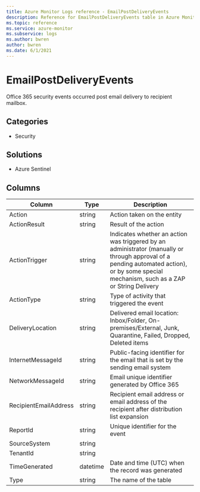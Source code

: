 ```yaml
---
title: Azure Monitor Logs reference - EmailPostDeliveryEvents
description: Reference for EmailPostDeliveryEvents table in Azure Monitor Logs.
ms.topic: reference
ms.service: azure-monitor
ms.subservice: logs
ms.author: bwren
author: bwren
ms.date: 6/1/2021
---
```


# EmailPostDeliveryEvents

 Office 365 security events occurred post email delivery to recipient mailbox.

## Categories

- Security
## Solutions

- Azure Sentinel




## Columns

|Column|Type|Description|
|---|---|---|
|Action|string|Action taken on the entity|
|ActionResult|string|Result of the action|
|ActionTrigger|string|Indicates whether an action was triggered by an administrator (manually or through approval of a pending automated action), or by some special mechanism, such as a ZAP or String Delivery|
|ActionType|string|Type of activity that triggered the event|
|DeliveryLocation|string|Delivered email location: Inbox/Folder, On-premises/External, Junk, Quarantine, Failed, Dropped, Deleted items|
|InternetMessageId|string|Public-facing identifier for the email that is set by the sending email system|
|NetworkMessageId|string|Email unique identifier generated by Office 365|
|RecipientEmailAddress|string|Recipient email address or email address of the recipient after distribution list expansion|
|ReportId|string|Unique identifier for the event|
|SourceSystem|string||
|TenantId|string||
|TimeGenerated|datetime|Date and time (UTC) when the record was generated|
|Type|string|The name of the table|
